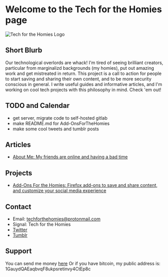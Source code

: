 # Welcome to the Tech for the Homies page

![Tech for the Homies Logo](https://i.imgur.com/Qc550G7.png)

## Short Blurb
Our technological overlords are whack! I'm tired of seeing brilliant creators, particular from marginalizd backgrounds (my homies), put out amazing work and get mistreated in return. This project is a call to action for people to start saving and sharing their own content, and to be more security conscious in general. I write useful guides and informative articles, and I'm working on cool tech projects with this philosophy in mind. Check 'em out!

## TODO and Calendar
* get server, migrate code to self-hosted gitlab
* make README.md for Add-OnsForTheHomies
* make some cool tweets and tumblr posts

## Articles
* [About Me: My friends are online and having a bad time](https://rentry.co/techforthehomies_aboutme)

## Projects
* [Add-Ons For the Homies: Firefox add-ons to save and share content, and customize your social media experience](https://github.com/techforthehomies/Add-OnsForTheHomies)

## Contact
* Email: techforthehomies@protonmail.com
* Signal: Tech for the Homies
* [Twitter](https://twitter.com/homies_tech)
* [Tumblr](https://techforthehomies.tumblr.com/)

## Support
You can send me money [here](paypal.me/AustinCarvey)
Or if you have bitcoin, my public address is: 1GauydQAEaqbvqF8ukpsretinvy4CtEp8c 
